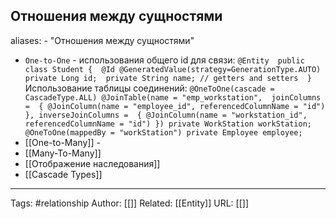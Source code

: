 ## Отношения между сущностями
aliases: 
	- "Отношения между сущностями"

- `One-to-One` - 
	использования общего id для связи:
		```
		@Entity 
		public class Student { 
			@Id @GeneratedValue(strategy=GenerationType.AUTO) 
			private Long id; 
			private String name; // getters and setters 
		}
		```
	Использование таблицы соединений:
		```
		@OneToOne(cascade = CascadeType.ALL)
		    @JoinTable(name = "emp_workstation", 
		      joinColumns = 
		        { @JoinColumn(name = "employee_id", referencedColumnName = "id") },
		      inverseJoinColumns = 
		        { @JoinColumn(name = "workstation_id", referencedColumnName = "id") })
		private WorkStation workStation;
		@OneToOne(mappedBy = "workStation") private Employee employee;
		```
- [[One-to-Many]] -
- [[Many-To-Many]]
- [[Отображение наследования]]
- [[Cascade Types]]

---
Tags: #relationship
Author: [[]]
Related: [[Entity]]
URL: [[]]